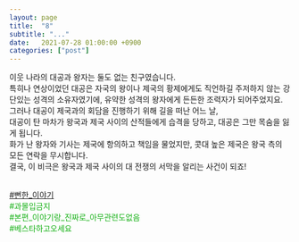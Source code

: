 ```yaml
---
layout: page
title:  "8"
subtitle: "..."
date:   2021-07-28 01:00:00 +0900
categories: ["post"]
---
```


이웃 나라의 대공과 왕자는 둘도 없는 친구였습니다. <br>
특히나 연상이었던 대공은 자국의 왕이나 제국의 황제에게도 직언하길 주저하지 않는 강단있는 성격의 소유자였기에, 유약한 성격의 왕자에게 든든한 조력자가 되어주었지요. <br>
그러나 대공이 제국과의 회담을 진행하기 위해 길을 떠난 어느 날, <br>
대공이 탄 마차가 왕국과 제국 사이의 산적들에게 습격을 당하고, 대공은 그만 목숨을 잃게 됩니다. <br>
화가 난 왕자와 기사는 제국에 항의하고 책임을 물었지만, 콧대 높은 제국은 왕국 측의 모든 연락을 무시합니다. <br>
결국, 이 비극은 왕국과 제국 사이의 대 전쟁의 서막을 알리는 사건이 되죠! <br>
<br>

<p style="color: #13b013;">
<a href = "https://seil0224.github.io/labyrinth/unnamed4tw">&#35;뻔한&#95;이야기</a><br>
&#35;과몰입금지<br>
&#35;본편&#95;이야기랑&#95;진짜로&#95;아무관련도없음<br>
&#35;베스타하고오세요<br>
</p>

